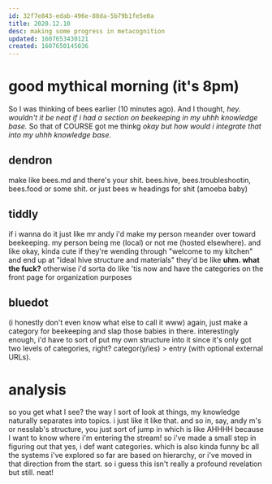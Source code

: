```yaml
---
id: 32f7e843-edab-496e-88da-5b79b1fe5e0a
title: 2020.12.10
desc: making some progress in metacognition
updated: 1607653430121
created: 1607650145036
---
```


# good mythical morning (it's 8pm)
So I was thinking of bees earlier (10 minutes ago). And I thought, _hey. wouldn't it be neat if i had a section on beekeeping in my uhhh knowledge base._ So that of COURSE got me thinkg _okay but how would i integrate that into my uhhh knowledge base_.

## dendron
make like bees.md and there's your shit. bees.hive, bees.troubleshootin, bees.food or some shit. or just bees w headings for shit (amoeba baby)

## tiddly
if i wanna do it just like mr andy i'd make my person meander over toward beekeeping. my person being me (local) or not me (hosted elsewhere). and like okay, kinda cute if they're wending through "welcome to my kitchen" and end up at "ideal hive structure and materials" they'd be like __uhm. what the fuck?__ otherwise i'd sorta do like 'tis now and have the categories on the front page for organization purposes

## bluedot
(i honestly don't even know what else to call it www) again, just make a category for beekeeping and slap those babies in there. interestingly enough, i'd have to sort of put my own structure into it since it's only got two levels of categories, right? categor(y/ies) > entry (with optional external URLs).

# analysis
so you get what I see? the way I sort of look at things, my knowledge naturally separates into topics. i just like it like that. and so in, say, andy m's or nesslab's structure, you just sort of jump in which is like AHHHH because I want to know where i'm entering the stream! so i've made a small step in figuring out that yes, i def want categories. which is also kinda funny bc all the systems i've explored so far are based on hierarchy, or i've moved in that direction from the start. so i guess this isn't really a profound revelation but still. neat!
